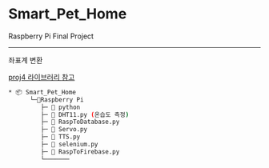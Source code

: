 # Smart_Pet_Home
Raspberry Pi Final Project

---
좌표계 변환

<a href = "https://github.com/locationtech/proj4j"> proj4 라이브러리 </a>
<a href = "http://www.gisdeveloper.co.kr/?p=8942"> 참고 </a>


```bash
* 📦 Smart_Pet_Home
      └─📂Raspberry Pi
         ├─ 📃 python
         ├─ 📃 DHT11.py (온습도 측정)
         ├─ 📃 RaspToDatabase.py
         ├─ 📃 Servo.py
         ├─ 📃 TTS.py
         ├─ 📃 selenium.py
         ├─ 📃 RaspToFirebase.py
         └───────
```
